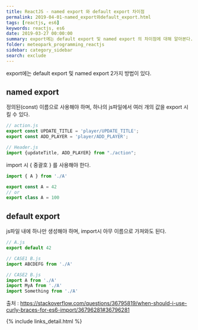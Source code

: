 ```yaml
---
title: ReactJS - named export 와 default export 차이점
permalink: 2019-04-01-named_export와default_export.html
tags: [reactjs, es6]
keywords: reactjs, es6
date: 2019-03-27 00:00:00
summary: export에는 default export 및 named export 의 차이점에 대해 알아본다.
folder: meteopark_programming_reactjs
sidebar: category_sidebar
search: exclude
---
```

export에는 default export 및 named export 2가지 방법이 있다.

## named export
정의된(const) 이름으로 사용해야 하며, 하나의 js파일에서 여러 개의 값을 export 시킬 수 있다.

```javascript
// action.js
export const UPDATE_TITLE = 'player/UPDATE_TITLE';
export const ADD_PLAYER = 'player/ADD_PLAYER';

// Header.js
import {updateTitle, ADD_PLAYER} from "./action";
```

import 시 { 중괄호 } 를 사용해야 한다.

```javascript
import { A } from './A'

export const A = 42
// or
export class A = 100
```

## default export
js파일 내에 하나만 생성해야 하며, import시 아무 이름으로 가져와도 된다.
```javascript
// A.js
export default 42

// CASE1 B.js
import ABCDEFG from './A'

// CASE2 B.js
import A from './A'
import MyA from './A'
import Something from './A'
```

출처 : https://stackoverflow.com/questions/36795819/when-should-i-use-curly-braces-for-es6-import/36796281#36796281

{% include links_detail.html %}